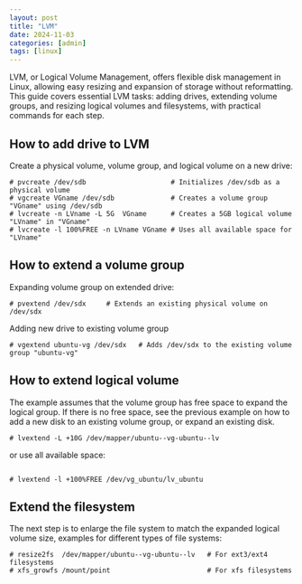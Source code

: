 ```yaml
---
layout: post
title: "LVM"
date: 2024-11-03
categories: [admin]
tags: [linux]
---
```


LVM, or Logical Volume Management, offers flexible disk management in Linux, allowing easy resizing and expansion of storage without reformatting. This guide covers essential LVM tasks: adding drives, extending volume groups, and resizing logical volumes and filesystems, with practical commands for each step.

## How to add drive to LVM

Create a physical volume, volume group, and logical volume on a new drive:

```
# pvcreate /dev/sdb                     # Initializes /dev/sdb as a physical volume
# vgcreate VGname /dev/sdb              # Creates a volume group "VGname" using /dev/sdb
# lvcreate -n LVname -L 5G  VGname      # Creates a 5GB logical volume "LVname" in "VGname"
# lvcreate -l 100%FREE -n LVname VGname # Uses all available space for "LVname"
```

## How to extend a volume group

Expanding volume group on extended drive:

```
# pvextend /dev/sdx     # Extends an existing physical volume on /dev/sdx
```

Adding new drive to existing volume group

```
# vgextend ubuntu-vg /dev/sdx   # Adds /dev/sdx to the existing volume group "ubuntu-vg"
```

## How to extend logical volume

The example assumes that the volume group has free space to expand the logical group. If there is no free space, see the previous example on how to add a new disk to an existing volume group, or expand an existing disk.

```
# lvextend -L +10G /dev/mapper/ubuntu--vg-ubuntu--lv
```

or use all available space:

```

# lvextend -l +100%FREE /dev/vg_ubuntu/lv_ubuntu
```

## Extend the filesystem

The next step is to enlarge the file system to match the expanded logical volume size, examples for different types of file systems:

```
# resize2fs  /dev/mapper/ubuntu--vg-ubuntu--lv   # For ext3/ext4 filesystems
# xfs_growfs /mount/point                        # For xfs filesystems
```
